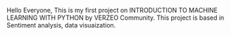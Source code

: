 Hello Everyone, This is my first project on INTRODUCTION TO MACHINE LEARNING WITH PYTHON by VERZEO Community.
This project is based in Sentiment analysis, data visuaization.

